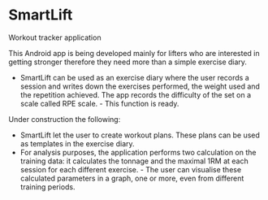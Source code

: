 # SmartLift
Workout tracker application

This Android app is being developed  mainly for lifters who are interested in getting stronger therefore they need more than a simple exercise diary.

- SmartLift can be used as an exercise diary where the user records a session and writes down the exercises performed, the weight used and the repetition achieved. The app records the difficulty of the set on a scale called RPE scale. - This function is ready.

Under construction the following:
- SmartLift let the user to create workout plans. These plans can be used as templates in the exercise diary.
- For analysis purposes, the application performs two calculation on the training data: it calculates the tonnage and the maximal 1RM at each session for each different exercise. - The user can visualise these calculated parameters in a graph, one or more, even from different training periods.
